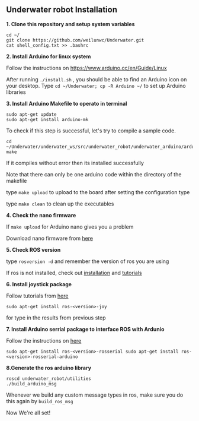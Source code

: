 ## Underwater robot Installation

**1. Clone this repository and setup system variables**

```
cd ~/
git clone https://github.com/weilunwc/Underwater.git
cat shell_config.txt >> .bashrc
```

**2. Install Arduino for linux system**

Follow the instructions on https://www.arduino.cc/en/Guide/Linux 

After running `./install.sh` , you should be able to find an Arduino icon on your desktop. Type `cd ~/Underwater; cp -R Arduino ~/` to set up Arduino libraries

**3. Install Arduino Makefile to operato in terminal**

```
sudo apt-get update 
sudo apt-get install arduino-mk
```

To check if this step is successful, let's try to compile a sample code. 

```
cd ~/Underwater/underwater_ws/src/underwater_robot/underwater_arduino/arduino_nodes
make
``` 
If it compiles without error then its installed successfully


Note that there can only be one arduino code within the directory of the makefile

type `make upload` to upload to the board after setting the configuration type 

type `make clean` to clean up the executables

**4. Check the nano firmware**

If `make upload` for Arduino nano gives you a problem

Download nano firmware from [here](https://www.elegoo.com/download/)

**5. Check ROS version**

type `rosversion -d` and remember the version of ros you are using

If ros is not installed, check out [installation](http://wiki.ros.org/ROS/Installation) and [tutorials](http://wiki.ros.org/ROS/Tutorials)

**6. Install joystick package**

Follow tutorials from [here](http://wiki.ros.org/joy/Tutorials/ConfiguringALinuxJoystick)

`sudo apt-get install ros-<version>-joy`

for <version> type in the results from previous step

**7. Install Arduino serrial package to interface ROS with Ardunio**

Follow the instructions on [here](http://wiki.ros.org/rosserial_arduino/Tutorials/Arduino%20IDE%20Setup) 

`sudo apt-get install ros-<version>-rosserial sudo apt-get install ros-<version>-rosserial-arduino`

**8.Generate the ros arduino library**

```
roscd underwater_robot/utilities
./build_arduino_msg
```
Whenever we build any custom message types in ros, make sure you do this again by `build_ros_msg`


Now We're all set!
